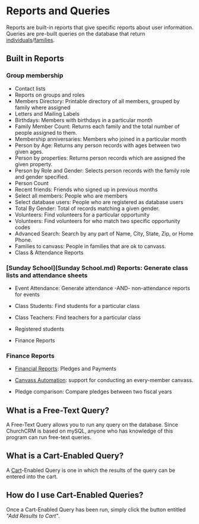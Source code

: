# Reports and Queries

Reports are built-in reports that give specific reports about user information. Queries are pre-built queries on the database that return [individuals](person.md)/[families](families.md).

## Built in Reports

### Group membership

- Contact lists
- Reports on groups and roles
- Members Directory: Printable directory of all members, grouped by family where assigned
- Letters and Mailing Labels
- Birthdays: Members with birthdays in a particular month
- Family Member Count: Returns each family and the total number of people assigned to them.
- Membership anniversaries: Members who joined in a particular month
- Person by Age: Returns any person records with ages between two given ages.
- Person by properties: Returns person records which are assigned the given property.
- Person by Role and Gender: Selects person records with the family role and gender specified.
- Person Count
- Recent friends: Friends who signed up in previous months
- Select all members: People who are members
- Select database users: People who are registered as database users
- Total By Gender: Total of records matching a given gender.
- Volunteers: Find volunteers for a particular opportunity
- Volunteers: Find volunteers for who match two specific opportunity codes
- Advanced Search: Search by any part of Name, City, State, Zip, or Home Phone.
- Families to canvass: People in families that are ok to canvass.
- Class & Attendance Reports

### [Sunday School](Sunday School.md) Reports: Generate class lists and attendance sheets

- Event Attendance: Generate attendance -AND- non-attendance reports for events

- Class Students: Find students for a particular class

- Class Teachers: Find teachers for a particular class

- Registered students

- Finance Reports

### Finance Reports

- [Financial Reports](Finances.md): Pledges and Payments

- [Canvass Automation](Canvass.md): support for conducting an every-member canvass.

- Pledge comparison: Compare pledges between two fiscal years


## What is a Free-Text Query?

A Free-Text Query allows you to run any query on the database. Since ChurchCRM is based on mySQL, anyone who has knowledge of this program can run free-text queries.

## What is a Cart-Enabled Query?

A [Cart](Cart.md)-Enabled Query is one in which the results of the query can be entered into the cart.

## How do I use Cart-Enabled Queries?

Once a Cart-Enabled Query has been run, simply click the button entitled _"Add Results to Cart"_.
